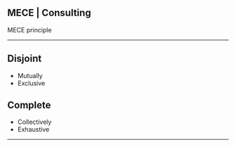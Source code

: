 ## MECE | Consulting

MECE principle

---
## Disjoint
- Mutually
- Exclusive
## Complete
- Collectively
- Exhaustive
---

